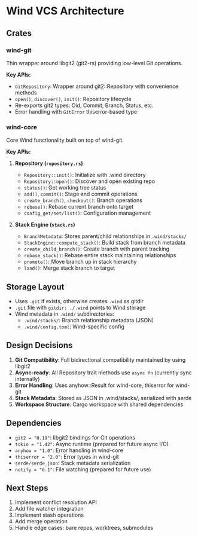 # Wind VCS Architecture

## Crates

### wind-git
Thin wrapper around libgit2 (git2-rs) providing low-level Git operations.

**Key APIs:**
- `GitRepository`: Wrapper around git2::Repository with convenience methods
- `open()`, `discover()`, `init()`: Repository lifecycle
- Re-exports git2 types: Oid, Commit, Branch, Status, etc.
- Error handling with `GitError` thiserror-based type

### wind-core  
Core Wind functionality built on top of wind-git.

**Key APIs:**

1. **Repository (`repository.rs`)**
   - `Repository::init()`: Initialize with .wind directory
   - `Repository::open()`: Discover and open existing repo
   - `status()`: Get working tree status
   - `add()`, `commit()`: Stage and commit operations
   - `create_branch()`, `checkout()`: Branch operations
   - `rebase()`: Rebase current branch onto target
   - `config_get/set/list()`: Configuration management

2. **Stack Engine (`stack.rs`)**
   - `BranchMetadata`: Stores parent/child relationships in `.wind/stacks/`
   - `StackEngine::compute_stack()`: Build stack from branch metadata
   - `create_child_branch()`: Create branch with parent tracking
   - `rebase_stack()`: Rebase entire stack maintaining relationships
   - `promote()`: Move branch up in stack hierarchy
   - `land()`: Merge stack branch to target

## Storage Layout

- Uses `.git` if exists, otherwise creates `.wind` as gitdir
- `.git` file with `gitdir: ./.wind` points to Wind storage
- Wind metadata in `.wind/` subdirectories:
  - `.wind/stacks/`: Branch relationship metadata (JSON)
  - `.wind/config.toml`: Wind-specific config

## Design Decisions

1. **Git Compatibility**: Full bidirectional compatibility maintained by using libgit2
2. **Async-ready**: All Repository trait methods use `async fn` (currently sync internally)
3. **Error Handling**: Uses anyhow::Result for wind-core, thiserror for wind-git
4. **Stack Metadata**: Stored as JSON in .wind/stacks/, serialized with serde
5. **Workspace Structure**: Cargo workspace with shared dependencies

## Dependencies

- `git2 = "0.19"`: libgit2 bindings for Git operations  
- `tokio = "1.42"`: Async runtime (prepared for future async I/O)
- `anyhow = "1.0"`: Error handling in wind-core
- `thiserror = "2.0"`: Error types in wind-git
- `serde/serde_json`: Stack metadata serialization
- `notify = "6.1"`: File watching (prepared for future use)

## Next Steps

1. Implement conflict resolution API
2. Add file watcher integration  
3. Implement stash operations
4. Add merge operation
5. Handle edge cases: bare repos, worktrees, submodules

